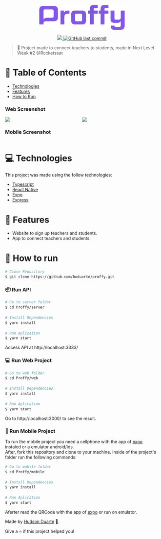 <p align="center">
   <img src="https://github.com/huduarte/proffy/blob/master/.github/logo.png" alt="Proffy" width="280"/>
</p>

<p align="center">	

  <a aria-label="Completed" href="https://nextlevelweek.com/episodios/omnistack/edicao/2">
    <img src="https://img.shields.io/badge/Proffy-NLW 2.0-8257E5?logo=data:image/png;base64,iVBORw0KGgoAAAANSUhEUgAAABAAAAAQCAMAAAAoLQ9TAAAALVBMVEVHcExxWsF0XMJzXMJxWcFsUsD///9jRrzY0u6Xh9Gsn9n39fyMecy0qd2bjNJWBT0WAAAABHRSTlMA2Do606wF2QAAAGlJREFUGJVdj1cWwCAIBLEsRU3uf9xobDH8+GZwUYi8i6ucJwrxKE+7D0G9Q4vlYqtmCSjndr4CgCgzlyFgfKfKCVO0LrPKjmiqMxGXkJwNnXskqWG+1oSM+BSwD8f29YLNjvx/OQrn+g99oQSoNmt3PgAAAABJRU5ErkJggg=="></img>
  </a>
  <a href="https://github.com/huduarte/proffy/commits/master">
    <img alt="GitHub last commit" src="https://img.shields.io/github/last-commit/huduarte/proffy?color=774DD6">
  </a> 
</p>

> :rocket: Project made to connect teachers to students, made in Next Level Week #2 @Rocketseat

# :pushpin: Table of Contents

* [Technologies](#computer-technologies)
* [Features](#rocket-features)
* [How to Run](#construction_worker-how-to-run)

### Web Screenshot
<div style="display: flex; flex-direction: 'row'; align-items: 'center';">
   <img src="https://github.com/RafaelGoulartB/Proffy/blob/master/.github/web-landing.png" width="400px">
   <img src="https://github.com/RafaelGoulartB/Proffy/blob/master/.github/web-list.png" width="400px">
</div>

### Mobile Screenshot
<div style="display: flex; flex-direction: 'row'; align-items: 'center';">
</div>

# :computer: Technologies
This project was made using the follow technologies:
<ul>
  <li><a href="https://www.typescriptlang.org/">Typescript</a></li>
  <li><a href="https://reactnative.dev/">React Native</a></li>
  <li><a href="https://expo.io/">Expo</a></li>
  <li><a href="https://expressjs.com/en/api.html#express">Express</a></li>
</ul>

# :rocket: Features

* Website to sign up teachers and students.
* App to connect teachers and students.

# :construction_worker: How to run
```bash
# Clone Repository
$ git clone https://github.com/huduarte/proffy.git
```
### 📦 Run API

```bash
# Go to server folder
$ cd Proffy/server

# Install Dependencies
$ yarn install

# Run Aplication
$ yarn start
```
Access API at http://localhost:3333/

### 💻 Run Web Project

```bash
# Go to web folder
$ cd Proffy/web

# Install Dependencies
$ yarn install

# Run Aplication
$ yarn start
```
Go to http://localhost:3000/ to see the result.

### 📱 Run Mobile Project
To run the mobile project you need a cellphone with the app of [expo](https://play.google.com/store/apps/details?id=host.exp.exponent) instaled or a emulator android/ios.
<br />
After, fork this repository and clone to your machine. Inside of the project's folder run the following commands:

```bash
# Go to mobile folder
$ cd Proffy/mobile

# Install Dependencies
$ yarn install

# Run Aplication
$ yarn start
```
Aferter read the QRCode with the app of [expo](https://play.google.com/store/apps/details?id=host.exp.exponent) or run on emulator.

Made by [Hudson Duarte](https://github.com/huduarte) 🚀.

Give a ⭐️ if this project helped you!
